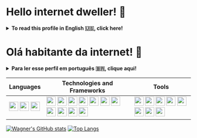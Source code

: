 # Hello internet dweller! 👋

<details><summary><strong>To read this profile in English 🇺🇸, click here!</strong></summary><br />

I'm Wagner! I always loved technology, creating things, and tackling in challenges. Once a mechanical engineer, now trailing my path as software developer. How did that happened? I guess it started as a hobby, learning to code to make my small indie game prototypes and suddenly realizing I feel much more fulfilment coding than doing anything most mec engineering jobs out there offer.
  
Let's keep this simple and efficient, shall we?
  
* :seedling: I'm currently studying backend 🧠 technologies. Mainly Node.js and Express. Also learning to work with MongDB and TypeScript at the moment.
* :deciduous_tree: I also have knowledge of front-end :eyes:, specially in React.
* 💙 I love videogames :video_game: and pets 🐶 🐱. All kinds of videogames :space_invader::suspect: and all kinds of pets 🐰🦎. Except sports games ⚽️ and pet cockroaches 🪳.
* 👨‍🍳 I make some mean 🍔 burgers! For 🥩 carnivores and for 🥗 vegans!
* 💪 I <strong>always</strong> happy 🤝 help.
  
If you have a project I can collaborate on, I would love to hear it. And if you have a job for me, I would love even more. :D
  
You can reach out to me on:
  
<a href="mailto:wagner_mbarbosa@hotmail.com"><img src="https://img.shields.io/badge/Gmail-D14836?style=for-the-badge&logo=gmail&logoColor=white" alt="E-mail. It's actually a hotmail address, but outlook's badge doesn't look very good :(" /></a>  <a href="https://www.linkedin.com/in/wagnermbarbosa/"><img src="https://img.shields.io/badge/LinkedIn-0077B5?style=for-the-badge&logo=linkedin&logoColor=white" alt="LinkedIn" /></a> <a href="https://whatsa.me/5513997414343/?t=Greetings%20Wagner.%20I%20just%20got%20your%20contact%20from%20your%20GitHub%20profile."><img src="https://img.shields.io/badge/WhatsApp-25D366?style=for-the-badge&logo=whatsapp&logoColor=white" alt="Whatsapp messenger" /></a>
  
</details>

# Olá habitante da internet! 👋

<details><summary><strong>Para ler esse perfil em português 🇧🇷, clique aqui!</strong></summary><br />

Eu sou Wagner! Sempre adorei tecnologia, criar coisas e enfrentar desafios. Uma vez um engenheiro mecânico, agora trilho meu caminho como um desenvolvedor de software. Como isso aconteceu? Acho que tudo começou como um hobby, aprendendo a codar para fazer meus pequenos protótipos de jogos indie e de repente percebi que sinto muito mais satisfação em codando do que fazeendo qualquer coisa que a maioria dos trabalhos de engenharia mecânica oferecem por ai.
  
Bom, vamos manter isso simples e eficiênte, né?
  
* :seedling: Atualmente estou estudando tecnologias de backend 🧠. Principalmente Node.js e Express. E no momento, também aprendendo a trabalhar com MongDB e TypeScript.
* :deciduous_tree: Também tenho conhecimento de front-end :eyes:, especialmente em React.
* 💙 Adoro videogames :video_game: e animais de estimação 🐶 🐱. Todos os tipos de videogames :space_invader::suspect: e todos os tipos de animais de estimação 🐰🦎. Exceto jogos de esportes ⚽️ e baratas de estimação 🪳.
* 👨‍🍳 Eu faço uns 🍔 hambúrgueres da hora! Tanto para 🥩 carnístas quanto para 🥗 veganos!
* 💪 Eu <strong>sempre</strong> estou feliz 🤝 em ajudar.
  
Se você tiver um projeto em que eu possa colaborar, adoraria ouvi-lo. E se você tiver um emprego para mim, eu adoraria ainda mais. :D
  
Você pode entrar em contato comigo em:
  
<a href="mailto:wagner_mbarbosa@hotmail.com"><img src="https://img.shields.io/badge/Gmail-D14836?style=for-the-badge&logo=gmail&logoColor=white" alt="E-mail. Na verdade, é um endereço hotmail mas o badge do outlook's não era muito bonito :(" /></a>  <a href="https://www.linkedin.com/in/wagnermbarbosa/"><img src="https://img.shields.io/badge/LinkedIn-0077B5?style=for-the-badge&logo=linkedin&logoColor=white" alt="LinkedIn" /></a> <a href="https://whatsa.me/5513997414343/?t=Greetings%20Wagner.%20I%20just%20got%20your%20contact%20from%20your%20GitHub%20profile."><img src="https://img.shields.io/badge/WhatsApp-25D366?style=for-the-badge&logo=whatsapp&logoColor=white" alt="Whatsapp messenger" /></a>

</details>


  |Languages|Technologies and Frameworks|Tools|
  |---------|---------------------------|-----|
  | <img src="https://cdn.jsdelivr.net/gh/devicons/devicon/icons/javascript/javascript-original.svg" width="25px" /> <img src="https://cdn.jsdelivr.net/gh/devicons/devicon/icons/typescript/typescript-original.svg" width="25px" /> <img src="https://cdn.jsdelivr.net/gh/devicons/devicon/icons/csharp/csharp-original.svg" width="25px" /> | <img src="https://cdn.jsdelivr.net/gh/devicons/devicon/icons/html5/html5-original-wordmark.svg" width="25px" /> <img src="https://cdn.jsdelivr.net/gh/devicons/devicon/icons/css3/css3-original-wordmark.svg" width="25px" /> <img src="https://cdn.jsdelivr.net/gh/devicons/devicon/icons/react/react-original-wordmark.svg" width="25px" /> <img src="https://cdn.jsdelivr.net/gh/devicons/devicon/icons/redux/redux-original.svg" width="25px" /> <img src="https://cdn.jsdelivr.net/gh/devicons/devicon/icons/jest/jest-plain.svg" width="25px" /> <img src="https://cdn.jsdelivr.net/gh/devicons/devicon/icons/npm/npm-original-wordmark.svg" width="25px" /> <img src="https://cdn.jsdelivr.net/gh/devicons/devicon/icons/nodejs/nodejs-original.svg" width="25px" /> <img src="https://cdn.jsdelivr.net/gh/devicons/devicon/icons/docker/docker-original.svg" width="25px" /> <img src="https://cdn.jsdelivr.net/gh/devicons/devicon/icons/mysql/mysql-original-wordmark.svg" width="25px" /> <img src="https://cdn.jsdelivr.net/gh/devicons/devicon/icons/sequelize/sequelize-original.svg" width="25px" /> <img src="https://cdn.jsdelivr.net/gh/devicons/devicon/icons/mongodb/mongodb-original-wordmark.svg" width="25px" /> | <img src="https://cdn.jsdelivr.net/gh/devicons/devicon/icons/vscode/vscode-original-wordmark.svg" width="25px" /> <img src="https://cdn.jsdelivr.net/gh/devicons/devicon/icons/unity/unity-original.svg" width="25px" /> <img src="https://cdn.jsdelivr.net/gh/devicons/devicon/icons/github/github-original.svg" width="25px" /> <img src="https://cdn.jsdelivr.net/gh/devicons/devicon/icons/eslint/eslint-original.svg" width="25px" /> <img src="https://cdn.jsdelivr.net/gh/devicons/devicon/icons/slack/slack-original.svg" width="25px" /> <img src="https://cdn.jsdelivr.net/gh/devicons/devicon/icons/canva/canva-original.svg" width="25px" /> <img src="https://cdn.jsdelivr.net/gh/devicons/devicon/icons/premierepro/premierepro-original.svg" width="25px" /> <img src="https://cdn.jsdelivr.net/gh/devicons/devicon/icons/matlab/matlab-original.svg" width="25px" /> |


[![Wagner's GitHub stats](https://github-readme-stats.vercel.app/api?username=Wagner-BWG&theme=github_dark&show_icons=true&cout_private=true)](https://github.com/anuraghazra/github-readme-stats)
[![Top Langs](https://github-readme-stats.vercel.app/api/top-langs/?username=Wagner-BWG&layout=compact&theme=github_dark&&langs_count=10)](https://github.com/anuraghazra/github-readme-stats)
</div>
